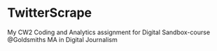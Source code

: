 # TwitterScrape
My CW2 Coding and Analytics assignment for Digital Sandbox-course @Goldsmiths MA in Digital Journalism

